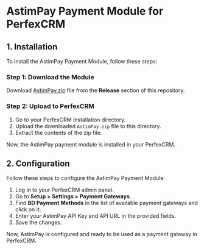 # AstimPay Payment Module for PerfexCRM

## 1. Installation

To install the AstimPay Payment Module, follow these steps:

### Step 1: Download the Module

Download [AstimPay.zip](https://github.com/AstimPay/PerfexCRM/releases/download/1.0.0/AstimPay.zip) file from the **Release** section of this repository.

### Step 2: Upload to PerfexCRM

1. Go to your PerfexCRM installation directory.
3. Upload the downloaded `AstimPay.zip` file to this directory.
4. Extract the contents of the zip file.

Now, the AstimPay payment module is installed in your PerfexCRM.

## 2. Configuration

Follow these steps to configure the AstimPay Payment Module:

1. Log in to your PerfexCRM admin panel.
2. Go to **Setup > Settings > Payment Gateways**.
3. Find **BD Payment Methods** in the list of available payment gateways and click on it.
4. Enter your AstimPay API Key and API URL in the provided fields.
5. Save the changes.

Now, AstimPay is configured and ready to be used as a payment gateway in PerfexCRM.
 